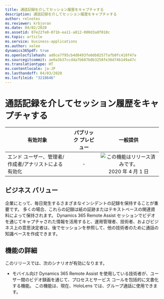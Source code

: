 ```yaml
---
title: 通話記録を介してセッション履歴をキャプチャする
description: 通話記録を介してセッション履歴をキャプチャする
author: relnotes
ms.reviewer: krbjoran
ms.date: 04/02/2020
ms.assetid: 07e22fe0-071b-ea11-a812-000d3a8f010c
ms.topic: article
ms.service: business-applications
ms.author: xolee
dynamics365pdf: true
ms.openlocfilehash: ad8ce7f95cb4d8493fe0db02577afb0fc410f47a
ms.sourcegitcommit: ae0a3b37ccd4a7b687b0b3258fe36d74b149a47c
ms.translationtype: HT
ms.contentlocale: ja-JP
ms.lasthandoff: 04/03/2020
ms.locfileid: "3218646"
---
```

# <a name="capture-session-history-through-call-recordings"></a>通話記録を介してセッション履歴をキャプチャする


| 有効対象    |  パブリック プレビュー | 一般提供 | 
| ---------- | :----------: |:----------: |
|エンド ユーザー、管理者/作成者/アナリストによる有効化|-| ![この機能はリリース済みです。](/dynamics365-release-plan/media/green-checkmark.png "この機能はリリース済みです。") 2020 年 4 月 1 日|


## <a name="business-value"></a>ビジネス バリュー
<!-- bv start -->
企業にとって、毎日発生するさまざまなインシデントの記録を保持することが重要です。 多くの場合、これらの記録は紙の証跡またはテキストベースの関連資料によって保持されます。 Dynamics 365 Remote Assist セッションでビデオを通じてキャプチャされた情報を活用すると、運用管理者、技術者、およびビジネス上の意思決定者は、後でセッションを参照して、他の技術者のために通話の知識ベースを作成できます。
<!-- bv end -->



## <a name="feature-details"></a>機能の詳細
<!--feature detail start -->
このリリースでは、次のシナリオが有効になります。
 
- モバイル向け Dynamics 365 Remote Assist を使用している技術者が、ユーザー間のビデオ録画を通じて、プロセスとサービス コールを包括的に文書化する機能。 この機能は、現在、HoloLens では、グループ通話に使用できます。 
 

<!--feature detail end -->









